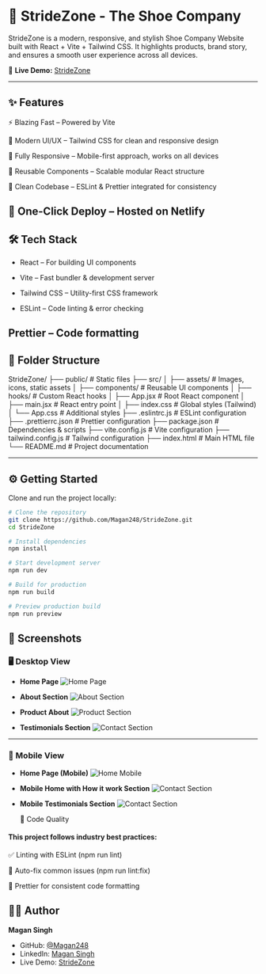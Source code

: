 # 👟 StrideZone - The Shoe Company

StrideZone is a modern, responsive, and stylish Shoe Company Website built with React + Vite + Tailwind CSS.
It highlights products, brand story, and ensures a smooth user experience across all devices.

🔗 **Live Demo:** [StrideZone](https://stridezone.netlify.app)

---

## ✨ Features

⚡ Blazing Fast – Powered by Vite

🎨 Modern UI/UX – Tailwind CSS for clean and responsive design

📱 Fully Responsive – Mobile-first approach, works on all devices

🧩 Reusable Components – Scalable modular React structure

🌙 Clean Codebase – ESLint & Prettier integrated for consistency

## 🚀 One-Click Deploy – Hosted on Netlify

## 🛠️ Tech Stack

- React – For building UI components

- Vite – Fast bundler & development server

- Tailwind CSS – Utility-first CSS framework

- ESLint – Code linting & error checking

## Prettier – Code formatting

## 📂 Folder Structure

StrideZone/
├── public/ # Static files
├── src/
│ ├── assets/ # Images, icons, static assets
│ ├── components/ # Reusable UI components
│ ├── hooks/ # Custom React hooks
│ ├── App.jsx # Root React component
│ ├── main.jsx # React entry point
│ ├── index.css # Global styles (Tailwind)
│ └── App.css # Additional styles
├── .eslintrc.js # ESLint configuration
├── .prettierrc.json # Prettier configuration
├── package.json # Dependencies & scripts
├── vite.config.js # Vite configuration
├── tailwind.config.js # Tailwind configuration
├── index.html # Main HTML file
└── README.md # Project documentation

---

## ⚙️ Getting Started

Clone and run the project locally:

```bash
# Clone the repository
git clone https://github.com/Magan248/StrideZone.git
cd StrideZone

# Install dependencies
npm install

# Start development server
npm run dev

# Build for production
npm run build

# Preview production build
npm run preview
```

## 📸 Screenshots

### 🖥️ Desktop View

- **Home Page**
  ![Home Page](./screenshots/DesktopHome.png)

- **About Section**
  ![About Section](./screenshots/DesktopHowItWork.png)

- **Product About**
  ![Product Section](./screenshots/DesktopAbout.png)

- **Testimonials Section**
  ![Contact Section](./screenshots/DesktopTestimonials.png)

---

### 📱 Mobile View

- **Home Page (Mobile)**
  ![Home Mobile](./screenshots/MobileHome.png)

- **Mobile Home with How it work Section**
  ![Contact Section](./screenshots/MobileHomeWithHowitwork.png)
- **Mobile Testimonials Section**
  ![Contact Section](./screenshots/MobileTestimonial.png)

  🧹 Code Quality

#### This project follows industry best practices:

✅ Linting with ESLint (npm run lint)

🔧 Auto-fix common issues (npm run lint:fix)

🎯 Prettier for consistent code formatting

## 👨‍💻 Author

**Magan Singh**

- GitHub: [@Magan248](https://github.com/Magan248)
- LinkedIn: [Magan Singh](https://www.linkedin.com/in/magan248)
- Live Demo: [StrideZone](https://stridezone.netlify.app/?utm_source=newsletter&utm_medium=email)
